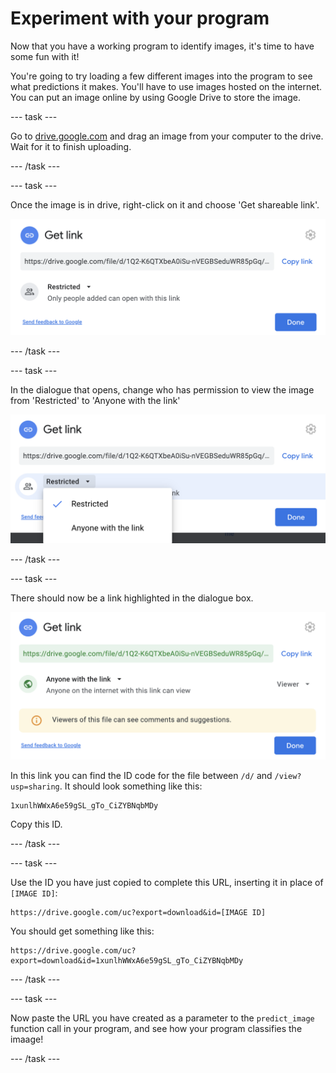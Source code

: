 # Experiment with your program
Now that you have a working program to identify images, it's time to have some fun with it!

You're going to try loading a few different images into the program to see what predictions it makes. You'll have to use images hosted on the internet. You can put an image online by using Google Drive to store the image.

--- task ---

Go to [drive.google.com](https://drive.google.com/) and drag an image from your computer to the drive. Wait for it to finish uploading.

--- /task ---


--- task ---

Once the image is in drive, right-click on it and choose 'Get shareable link'. 

![The Google Drive 'Get link' dialogue.](images/get_shareable_link.png)

--- /task ---

--- task ---

In the dialogue that opens, change who has permission to view the image from 'Restricted' to 'Anyone with the link'

![The Google Drive 'Get link' dialogue, with the permissions menu open.](images/link_permissions.png)

--- /task ---

--- task ---

There should now be a link highlighted in the dialogue box.

![The Google Drive 'Get link' dialogue, showing that anyone with the link can access the file. The link to the file is highlighted.](images/link_updated.png)

In this link you can find the ID code for the file between `/d/` and `/view?usp=sharing`. It should look something like this:

```
1xunlhWWxA6e59gSL_gTo_CiZYBNqbMDy
```

Copy this ID.

--- /task ---

--- task ---

Use the ID you have just copied to complete this URL, inserting it in place of `[IMAGE ID]`:

```
https://drive.google.com/uc?export=download&id=[IMAGE ID]
```

You should get something like this:

```
https://drive.google.com/uc?export=download&id=1xunlhWWxA6e59gSL_gTo_CiZYBNqbMDy
```

--- /task ---

--- task ---

Now paste the URL you have created as a parameter to the `predict_image` function call in your program, and see how your program classifies the imaage!

--- /task ---